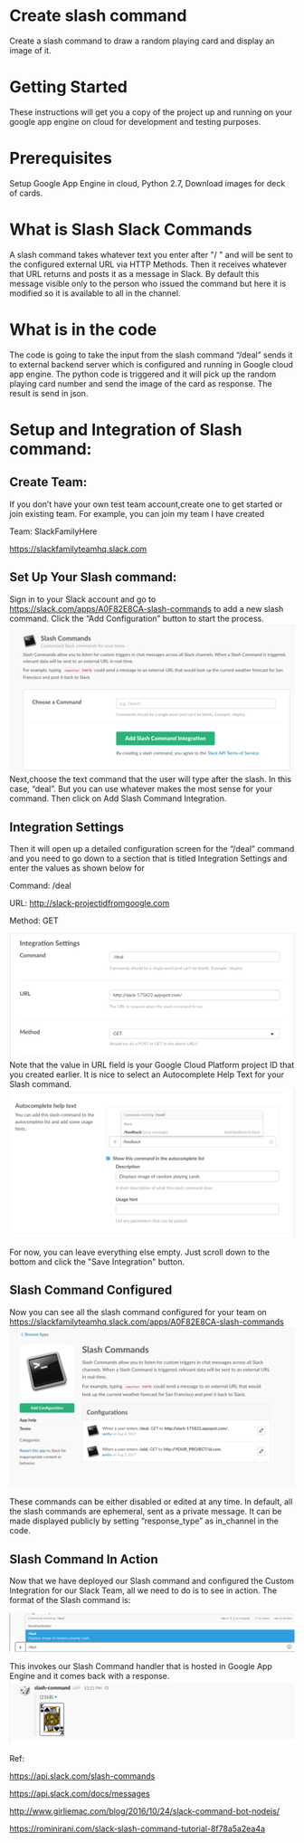 
# Create slash command
Create a slash command to draw a random playing card and display an image of it.

# Getting Started
These instructions will get you a copy of the project up and running on your google app engine on cloud for development and testing purposes. 

# Prerequisites
Setup Google App Engine in cloud, Python 2.7, Download images for deck of cards.

# What is Slash Slack Commands
A slash command takes whatever text you enter after "/ " and will be sent to the configured external URL via HTTP Methods. Then it receives whatever that URL returns and posts it as a message in Slack. By default this message visible only to the person who issued the command but here it is modified so it is available to all in the channel.

# What is in the code
The code is going to take the input from the slash command “/deal” sends it to external backend server which is configured and running in Google cloud app engine. The python code is triggered and it will pick up the random playing card number and send the image of the card as response. The result is send in json.

# Setup and Integration of Slash command:
## Create Team:
If you don’t have your own test team account,create one to get started or join existing team.
For example, you can join my team I have created

Team: SlackFamilyHere

https://slackfamilyteamhq.slack.com

## Set Up Your Slash command:
Sign in to your Slack account and go to https://slack.com/apps/A0F82E8CA-slash-commands to add a new slash command.
Click the “Add Configuration” button to start the process.
![Add a new configuration](AddSlashIntegration.png)
Next,choose the text command that the user will type after the slash. In this case, “deal”. But you can use whatever makes the most sense for your command. 
Then click on Add Slash Command Integration.
## Integration Settings
Then it will open up a detailed configuration screen for the “/deal” command and you need to go down to a section that is titled Integration Settings and enter the values as shown below for

Command: /deal

URL: http://slack-projectidfromgoogle.com

Method: GET

![Add a new configuration](IntegrationSlash.png)
Note that the value in URL field is your Google Cloud Platform project ID that you created earlier.
It is nice to select an Autocomplete Help Text for your Slash command.
![Your slash command details](AutoComplete.png) 

For now, you can leave everything else empty. Just scroll down to the bottom and click the "Save Integration" button.
## Slash Command Configured
Now you can see all the slash command configured for your team on 
https://slackfamilyteamhq.slack.com/apps/A0F82E8CA-slash-commands
![Your slash command details](SlashCommandConfig.png)  

These commands can be either disabled or edited at any time.
In default, all the slash commands are ephemeral, sent as a private message.
It can be made displayed publicly by setting “response_type” as in_channel in the code. 

## Slash Command In Action
Now that we have deployed our Slash command and configured the Custom Integration for our Slack Team, all we need to do is to see in action.
The format of the Slash command is:

![Your slash command details](DealSlashCommand.png) 



This invokes our Slash Command handler that is hosted in Google App Engine and it comes back with a response.
![Your slash command details](ImageOfCard.png) 


Ref: 

https://api.slack.com/slash-commands

https://api.slack.com/docs/messages

http://www.girliemac.com/blog/2016/10/24/slack-command-bot-nodejs/

https://rominirani.com/slack-slash-command-tutorial-8f78a5a2ea4a

